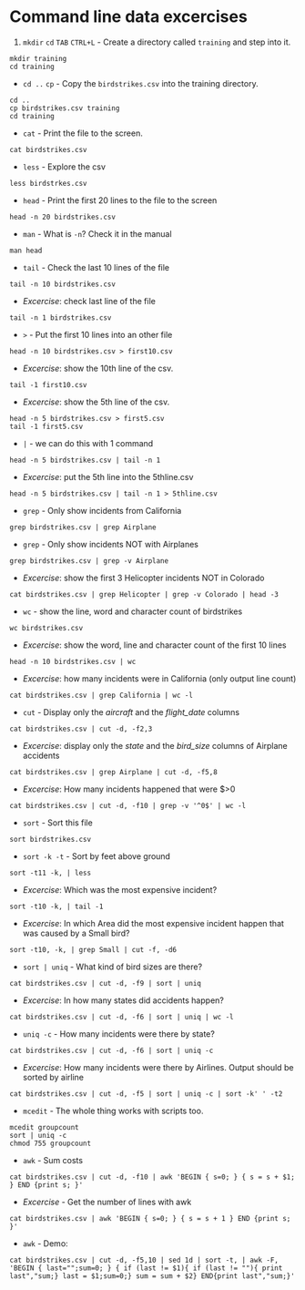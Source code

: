# Command line data excercises

1. `mkdir` `cd` `TAB` `CTRL+L` -
Create a directory called `training` and step into it.
```
mkdir training
cd training
```

* `cd ..` `cp` -
Copy the `birdstrikes.csv` into the training directory.
```
cd ..
cp birdstrikes.csv training
cd training
```

* `cat` -
Print the file to the screen.
```
cat birdstrikes.csv
```

* `less` -
Explore the csv
```
less birdstrkes.csv
```

* `head` -
Print the first 20 lines to the file to the screen
```
head -n 20 birdstrikes.csv
```
* `man` -
What is `-n`? Check it in the manual
```
man head
```

* `tail` -
Check the last 10 lines of the file
```
tail -n 10 birdstrikes.csv
```

* *Excercise*:
check last line of the file
```
tail -n 1 birdstrikes.csv
```

* `>` -
Put the first 10 lines into an other file
```
head -n 10 birdstrikes.csv > first10.csv
```

* *Excercise*:
show the 10th line of the csv.
```
tail -1 first10.csv
```

* *Excercise*: show the 5th line of the csv.
```
head -n 5 birdstrikes.csv > first5.csv
tail -1 first5.csv
```

* `|` -
we can do this with 1 command
```
head -n 5 birdstrikes.csv | tail -n 1
```

* *Excercise*:
put the 5th line into the 5thline.csv
```
head -n 5 birdstrikes.csv | tail -n 1 > 5thline.csv
```

* `grep` -
Only show incidents from California
```
grep birdstrikes.csv | grep Airplane
```
* `grep` -
Only show incidents NOT with Airplanes
```
grep birdstrikes.csv | grep -v Airplane
```

* *Excercise*:
show the first 3 Helicopter incidents NOT in Colorado
```
cat birdstrikes.csv | grep Helicopter | grep -v Colorado | head -3
```

* `wc` -
show the line, word and character count of birdstrikes
```
wc birdstrikes.csv
```

* *Excercise*:
show the word, line and character count of the first 10 lines
```
head -n 10 birdstrikes.csv | wc
```

* *Excercise*:
how many incidents were in California (only output line count)
```
cat birdstrikes.csv | grep California | wc -l
```

* `cut` -
Display only the *aircraft* and the *flight_date* columns
```
cat birdstrikes.csv | cut -d, -f2,3
```

* *Excercise*:
display only the *state* and the *bird_size* columns of Airplane accidents
```
cat birdstrikes.csv | grep Airplane | cut -d, -f5,8
```

* *Excercise*:
How many incidents happened that were $>0
```
cat birdstrikes.csv | cut -d, -f10 | grep -v '^0$' | wc -l
```

* `sort` -
Sort this file
```
sort birdstrikes.csv
```

* `sort -k -t` -
Sort by feet above ground
```
sort -t11 -k, | less
```

* *Excercise*:
Which was the most expensive incident?
```
sort -t10 -k, | tail -1
```

* *Excercise*:
In which Area did the most expensive incident happen that was caused by a Small bird?
```
sort -t10, -k, | grep Small | cut -f, -d6
```

* `sort | uniq` -
What kind of bird sizes are there?
```
cat birdstrikes.csv | cut -d, -f9 | sort | uniq
```

* *Excercise*:
In how many states did accidents happen?
```
cat birdstrikes.csv | cut -d, -f6 | sort | uniq | wc -l
```

* `uniq -c` -
How many incidents were there by state?
```
cat birdstrikes.csv | cut -d, -f6 | sort | uniq -c
```

* *Excercise*:
How many incidents were there by Airlines. Output should be sorted by airline
```
cat birdstrikes.csv | cut -d, -f5 | sort | uniq -c | sort -k' ' -t2
```

* `mcedit` -
The whole thing works with scripts too.
```
mcedit groupcount
sort | uniq -c
chmod 755 groupcount
```

* `awk` -
Sum costs
```
cat birdstrikes.csv | cut -d, -f10 | awk 'BEGIN { s=0; } { s = s + $1; } END {print s; }'
```

* *Excercise* -
Get the number of lines with awk
```
cat birdstrikes.csv | awk 'BEGIN { s=0; } { s = s + 1 } END {print s; }'
```

* `awk` -
Demo:
```
cat birdstrikes.csv | cut -d, -f5,10 | sed 1d | sort -t, | awk -F, 'BEGIN { last="";sum=0; } { if (last != $1){ if (last != ""){ print last","sum;} last = $1;sum=0;} sum = sum + $2} END{print last","sum;}'
```

